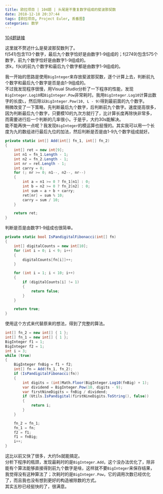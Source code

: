 ```yaml
---
title: 欧拉项目 | 104题 | 头尾是不重复数字组成的斐波那契数
date: 2018-12-18 20:37:44
tags: [欧拉项目, Project Euler, 丢番图]
categories: 数学
---
```

[104题链接](https://projecteuler.net/problem=104 "Problem 104 - Project Euler")

这里就不赘述什么是斐波那契数列了。  
f(541)包含113个数字，最后九个数字恰好是由数字1-9组成的；f(2749)包含575个数字，前九个数字恰好是由数字1-9组成的。  
求k，f(k)的前九个数字和最后九个数字都是由数字1-9组成的。

我一开始的思路是使用`BigInteger`来存放斐波那契数，逐个计算上去，判断前九个数字和最后九个数字是否是由1-9组成的。  
不过我发现程序很慢，用Visual Studio分析了一下程序的性能，发现`BigInteger.Log10`和`BigInteger.Pow`非常耗时。我用`BigInteger.Log10`计算出数字的长度`L`，然后除以`BigInteger.Pow(10, L - 9)`得到最前面的九个数字。  
稍微改变了一下策略，先判断最后九个数字，后判断前九个数字。速度提高很多，因为判断最后九个数字，只要模10的九次方就行了，比计算长度再除快非常多，而需要进行后一个判断的几率很小。于是乎，大约30s能解决。  
能不能再快一点呢？我发现`BigInteger`的模运算也挺慢的。其实我可以用一个长度为九的数组进行最后九位的加法，然后判断是否是由1-9九个数字组成就好。
``` csharp
private static int[] Add(int[] fn_1, int[] fn_2)
{
    int[] ret = new int[9];
    int n1 = fn_1.Length - 1;
    int n2 = fn_2.Length - 1;
    int nr = ret.Length - 1;
    int carry = 0;
    for (; nr >= 0; n1--, n2--, nr--)
    {
        int a = n1 >= 0 ? fn_1[n1] : 0;
        int b = n2 >= 0 ? fn_2[n2] : 0;
        int sum = a + b + carry;
        ret[nr] = sum % 10;
        carry = sum / 10;
    }

    return ret;
}
```
判断是否是由数字1-9组成也很简单。
``` csharp
private static bool IsPandigitalFibonacci(int[] fn)
{
    int[] digitalCounts = new int[10];
    for (int i = 0; i < 9; i++)
    {
        digitalCounts[fn[i]]++;
    }

    for (int i = 1; i < 10; i++)
    {
        if (digitalCounts[i] != 1)
        {
            return false;
        }
    }

    return true;
}
```
使用这个方式来代替原来的想法，得到了完整的算法。
``` csharp
int[] fn_2 = new int[] { 1 };
int[] fn_1 = new int[] { 1 };
BigInteger f1 = 1;
BigInteger f2 = 1;
int i = 3;
while (true)
{
    BigInteger fnBig = f1 + f2;
    int[] fn = Add(fn_1, fn_2);
    if (IsPandigitalFibonacci(fn))
    {
        int digits = (int)Math.Floor(BigInteger.Log10(fnBig) + 1);
        var dividend = BigInteger.Pow(10, digits - 9);
        var firstNineDigits = fnBig / dividend;
        if (Utils.IsPandigital(firstNineDigits.ToString(), false))
        {
            return i;
        }
    }

    fn_2 = fn_1;
    fn_1 = fn;
    f2 = f1;
    f1 = fnBig;
    i++;
}
```
这比以前又快了很多，大约5s就能搞定。  
分析下程序的瓶颈，发现最耗时的是`BigInteger.Add`，这个没办法优化了，除非能有个算法能够直接得到前九个数字是啥，这样就不要`BigInteger`来保存结果，我觉得没有这种算法了；次耗时的是`BigInteger.Pow`，它的调用次数已经优化了，而且我也没有想到更好的构造被除数的方式。  
其实五秒已经挺快的了，很满意。
